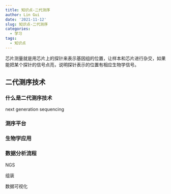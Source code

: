 ```yaml
---
title: 知识点-二代测序
author: Lin Gui
date: '2021-11-12'
slug: 知识点-二代测序
categories:
  - 学习
tags:
  - 知识点
---
```


芯片测量就是用芯片上的探针来表示基因组的位置，让样本和芯片进行杂交，如果能把某个探针的信号点亮，说明探针表示的位置有相应生物学信号。

## 二代测序技术

### 什么是二代测序技术

next generation sequencing

  

### 测序平台

### 生物学应用

### 数据分析流程

NGS

组装

数据可视化
